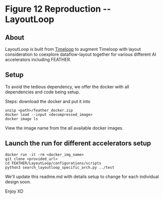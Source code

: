 # Figure 12 Reproduction -- LayoutLoop

## About
LayoutLoop is built from [Timeloop](https://parashar.org/ispass19.pdf) to augment Timeloop with layout consideration to coexplore dataflow-layout together for various different AI accelerators including FEATHER.

## Setup
To avoid the tedious dependency, we offer the docker with all dependencies and code being setup.

Steps: download the docker and put it into <path>
```
unzip <path>/feather_docker.zip
docker load --input <decompressed_image>
docker image ls
```
View the image name from the all available docker images.

## Launch the run for different accelerators setup

```
docker run -it -rm <docker_img_name>
git clone <provided_url>
cd FEATHER/LayoutLoop/configurations/scripts
python3 search_layoutloop_specific_arch.py ../test
```

We'll update this readme.md with details setup to change for each individual design soon.

Enjoy XD